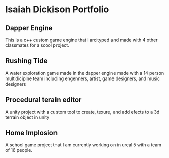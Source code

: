 # Isaiah Dickison Portfolio
## Dapper Engine
This is a c++ custom game engine that I arcityped and made with 4 other classmates for a scool project.

## Rushing Tide
A water exploration game made in the dapper engine made with a 14 person multidiciplne team including engenners, artist, game designers, and music designers

## Procedural terain editor
A unity project with a custom tool to create, texure, and add efects to a 3d terrain object in unity

## Home Implosion 
A school game project that I am currently working on in ureal 5 with a team of 16 people.